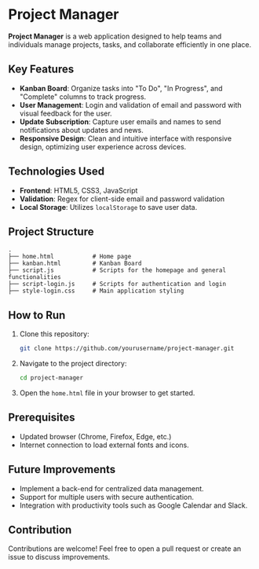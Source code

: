 # Project Manager

**Project Manager** is a web application designed to help teams and individuals manage projects, tasks, and collaborate efficiently in one place.

## Key Features

- **Kanban Board**: Organize tasks into "To Do", "In Progress", and "Complete" columns to track progress.
- **User Management**: Login and validation of email and password with visual feedback for the user.
- **Update Subscription**: Capture user emails and names to send notifications about updates and news.
- **Responsive Design**: Clean and intuitive interface with responsive design, optimizing user experience across devices.

## Technologies Used

- **Frontend**: HTML5, CSS3, JavaScript
- **Validation**: Regex for client-side email and password validation
- **Local Storage**: Utilizes `localStorage` to save user data.

## Project Structure

```plaintext
.
├── home.html           # Home page
├── kanban.html         # Kanban Board
├── script.js           # Scripts for the homepage and general functionalities
├── script-login.js     # Scripts for authentication and login
├── style-login.css     # Main application styling
```

## How to Run

1. Clone this repository:
   ```bash
   git clone https://github.com/yourusername/project-manager.git
   ```
2. Navigate to the project directory:
   ```bash
   cd project-manager
   ```
3. Open the `home.html` file in your browser to get started.

## Prerequisites

- Updated browser (Chrome, Firefox, Edge, etc.)
- Internet connection to load external fonts and icons.

## Future Improvements

- Implement a back-end for centralized data management.
- Support for multiple users with secure authentication.
- Integration with productivity tools such as Google Calendar and Slack.

## Contribution

Contributions are welcome! Feel free to open a pull request or create an issue to discuss improvements.
